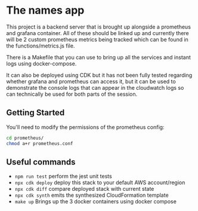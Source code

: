 # The names app

This project is a backend server that is brought up alongside a prometheus and grafana container. All of these should be linked up and currently there will be 2 custom prometheus metrics being tracked which can be found in the functions/metrics.js file.

There is a Makefile that you can use to bring up all the services and instant logs using docker-compose.

It can also be deployed using CDK but it has not been fully tested regarding whether grafana and prometheus can access it, but it can be used to demonstrate the console logs that can appear in the cloudwatch logs so can technically be used for both parts of the session.

## Getting Started

You'll need to modify the permissions of the prometheus config:

```bash
cd prometheus/
chmod a+r prometheus.conf
```

## Useful commands

- `npm run test`         perform the jest unit tests
- `npx cdk deploy`           deploy this stack to your default AWS account/region
- `npx cdk diff`             compare deployed stack with current state
- `npx cdk synth`            emits the synthesized CloudFormation template
- `make up`              Brings up the 3 docker containers using docker compose
